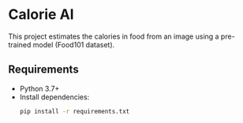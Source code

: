 # Calorie AI

This project estimates the calories in food from an image using a pre-trained model (Food101 dataset).

## Requirements
- Python 3.7+
- Install dependencies:
  ```bash
  pip install -r requirements.txt
